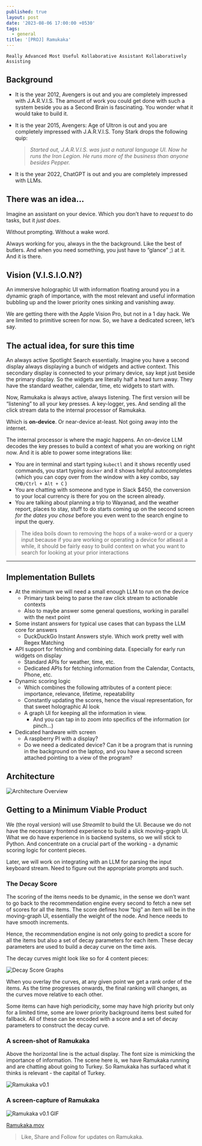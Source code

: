 ```yaml
---
published: true
layout: post
date: '2023-08-06 17:00:00 +0530'
tags:
  - general
title: '[PROJ] Ramukaka'
---
```

`Really Advanced Most Useful Kollaborative Assistant Kollaboratively Assisting`

## Background

- It is the year 2012, Avengers is out and you are completely impressed with J.A.R.V.I.S. The amount of work you could get done with such a system beside you as a Second Brain is fascinating. You wonder what it would take to build it.
- It is the year 2015, Avengers: Age of Ultron is out and you are completely impressed with J.A.R.V.I.S. Tony Stark drops the following quip:

   > *Started out, J.A.R.V.I.S. was just a natural language UI. Now he runs the Iron Legion. He runs more of the business than anyone besides Pepper.*

- It is the year 2022, ChatGPT is out and you are completely impressed with LLMs.

## There was an idea…

Imagine an assistant on your device. Which you don’t have to *request* to do tasks, but it *just does*.

Without prompting. Without a wake word.

Always working for you, always in the the background. Like the best of butlers. And when you need something, you just have to “glance” ;) at it. And it is there.

## Vision (V.I.S.I.O.N?)

An immersive holographic UI with information floating around you in a dynamic graph of importance, with the most relevant and useful information bubbling up and the lower priority ones sinking and vanishing away.

We are getting there with the Apple Vision Pro, but not in a 1 day hack. We are limited to primitive screen for now. So, we have a dedicated screen, let’s say.

## The actual idea, for sure this time

An always active Spotlight Search essentially. Imagine you have a second display always displaying a bunch of widgets and active context. This secondary display is connected to your primary device, say kept just beside the primary display. So the widgets are literally half a head turn away. They have the standard weather, calendar, time, etc widgets to start with.

Now, Ramukaka is always active, always listening. The first version will be “listening” to all your key presses. A key-logger, yes. And sending all the click stream data to the internal processor of Ramukaka.

Which is **on-device**. Or near-device at-least. Not going away into the internet.

The internal processor is where the magic happens. An on-device LLM decodes the key presses to build a context of what you are working on right now. And it is able to power some integrations like:

- You are in terminal and start typing `kubectl` and it shows recently used commands, you start typing `docker` and it shows helpful autocompletes (which you can copy over from the window with a key combo, say `CMD/Ctrl + Alt + C` )
- You are chatting with someone and type in Slack $450, the conversion to your local currency is there for you on the screen already.
- You are talking about planning a trip to Wayanad, and the weather report, places to stay, stuff to do starts coming up on the second screen *for the dates you chose* before you even went to the search engine to input the query.

> The idea boils down to removing the hops of a wake-word or a query input because if you are working or operating a device for atleast a while, it should be fairly easy to build context on what you want to search for looking at your prior interactions

---

## Implementation Bullets

- At the minimum we will need a small enough LLM to run on the device
   - Primary task being to parse the raw click stream to actionable contexts
   - Also to maybe answer some general questions, working in parallel with the next point
- Some instant answers for typical use cases that can bypass the LLM core for answers
   - DuckDuckGo Instant Answers style. Which work pretty well with Regex Matching
- API support for fetching and combining data. Especially for early run widgets on display
   - Standard APIs for weather, time, etc.
   - Dedicated APIs for fetching information from the Calendar, Contacts, Phone, etc.
- Dynamic scoring logic
   - Which combines the following attributes of a content piece: importance, relevance, lifetime, repeatability
   - Constantly updating the scores, hence the visual representation, for that sweet holographic AI look
   - A graph UI for keeping all the information in view.
      - And you can tap in to zoom into specifics of the information (or pinch...)
- Dedicated hardware with screen
   - A raspberry PI with a display?
   - Do we need a dedicated device? Can it be a program that is running in the background on the laptop, and you have a second screen attached pointing to a view of the program?

## Architecture

![Architecture Overview]({{site.baseurl}}/media/Ramukaka_Arch.png)

## Getting to a Minimum Viable Product

We (the royal version) will use *Streamlit* to build the UI. Because we do not have the necessary frontend experience to build a slick moving-graph UI. What we do have experience in is backend systems, so we will stick to Python. And concentrate on a crucial part of the working - a dynamic scoring logic for content pieces.

Later, we will work on integrating with an LLM for parsing the input keyboard stream. Need to figure out the appropriate prompts and such.

### The Decay Score

The scoring of the items needs to be dynamic, in the sense we don’t want to go back to the recommendation engine every second to fetch a new set of scores for all the items. The score defines how “big” an item will be in the moving-graph UI, essentially the weight of the node. And hence needs to have smooth increments.

Hence, the recommendation engine is not only going to predict a score for all the items but also a set of decay parameters for each item. These decay parameters are used to build a decay curve on the time axis.

The decay curves might look like so for 4 content pieces:

![Decay Score Graphs]({{site.baseurl}}/media/DecayScore.png)

When you overlay the curves, at any given point we get a rank order of the items. As the time progresses onwards, the final ranking will changes, as the curves move relative to each other.

Some items can have high periodicity, some may have high priority but only for a limited time, some are lower priority background items best suited for fallback. All of these can be encoded with a score and a set of decay parameters to construct the decay curve.

### A screen-shot of Ramukaka

Above the horizontal line is the actual display. The font size is mimicking the importance of information. The scene here is, we have Ramukaka running and are chatting about going to Turkey. So Ramukaka has surfaced what it thinks is relevant - the capital of Turkey.

![Ramukaka v0.1]({{site.baseurl}}/media/Ramukaka.png)


### A screen-capture of Ramukaka

![Ramukaka v0.1 GIF]({{site.baseurl}}/media/Ramukaka.gif)


[Ramukaka.mov](https://res.craft.do/user/full/728b4c42-8855-d1a7-026e-0e2cea5902ea/4A9687D0-1C55-4F65-9A26-DE2724AFEDB3_2/WR7wTR1asELJy2vsyW4AmyMh0MxpYOm50aTs8WdeDTEz/Ramukaka.mov)

> Like, Share and Follow for updates on Ramukaka.
